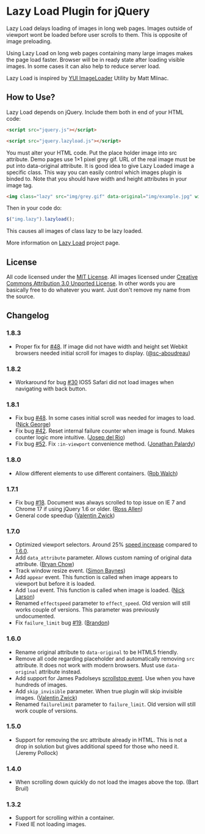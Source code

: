 # Lazy Load Plugin for jQuery
Lazy Load delays loading of images in long web pages. Images outside of viewport wont be loaded before user scrolls to them. This is opposite of image preloading.

Using Lazy Load on long web pages containing many large images makes the page load faster. Browser will be in ready state after loading visible images. In some cases it can also help to reduce server load.

Lazy Load is inspired by [YUI ImageLoader](http://developer.yahoo.com/yui/imageloader/) Utility by Matt Mlinac.

## How to Use?
Lazy Load depends on jQuery. Include them both in end of your HTML code:

```html
<script src="jquery.js"></script>

<script src="jquery.lazyload.js"></script>
```

You must alter your HTML code. Put the place holder image into src attribute. Demo pages use 1×1 pixel grey gif. URL of the real image must be put into data-original attribute. It is good idea to give Lazy Loaded image a specific class. This way you can easily control which images plugin is binded to. Note that you should have width and height attributes in your image tag.

```html
<img class="lazy" src="img/grey.gif" data-original="img/example.jpg" width="640" heigh="480" />
```

Then in your code do:
```javascript
$("img.lazy").lazyload();
```

This causes all images of class lazy to be lazy loaded. 

More information on [Lazy Load](http://www.appelsiini.net/projects/lazyload) project page.

## License
All code licensed under the [MIT License](http://www.opensource.org/licenses/mit-license.php). All images licensed under [Creative Commons Attribution 3.0 Unported License](http://creativecommons.org/licenses/by/3.0/deed.en_US). In other words you are basically free to do whatever you want. Just don't remove my name from the source.

## Changelog

### 1.8.3
* Proper fix for [#48](https://github.com/tuupola/jquery_lazyload/pull/48). If image did not have width and height set Webkit browsers needed initial scroll for images to display. ([@sc-aboudreau](https://github.com/sc-aboudreau))

### 1.8.2
* Workaround for bug [#30](https://github.com/tuupola/jquery_lazyload/issues/30) IOS5 Safari did not load images when navigating with back button.

### 1.8.1
* Fix bug [#48](https://github.com/tuupola/jquery_lazyload/pull/48). In some cases initial scroll was needed for images to load. ([Nick George](https://github.com/Izzmo))
* Fix bug [#42](https://github.com/tuupola/jquery_lazyload/pull/42). Reset internal failure counter when image is found. Makes counter logic more intuitive. ([Josep del Rio](https://github.com/joseprio))
* Fix bug [#52](https://github.com/tuupola/jquery_lazyload/pull/42). Fix `:in-viewport` convenience method. ([Jonathan Palardy](https://github.com/jpalardy))

### 1.8.0
* Allow different elements to use different containers. ([Rob Walch](https://github.com/robwalch))

### 1.7.1
* Fix bug [#18](https://github.com/tuupola/jquery_lazyload/pull/18). Document was always scrolled to top issue on IE 7 and Chrome 17 if using jQuery 1.6 or older. ([Ross Allen](https://github.com/ssorallen))
* General code speedup ([Valentin Zwick](https://github.com/vzwick))

### 1.7.0
* Optimized viewport selectors. Around 25% [speed increase](http://jsperf.com/lazyload-1-7-0) compared to [1.6.0](http://jsperf.com/lazyload-1-6-0).
* Add `data_attribute` parameter. Allows custom naming of original data attribute. ([Bryan Chow](https://github.com/bryanchow))
* Track window resize event. ([Simon Baynes](https://github.com/baynezy))
* Add `appear` event. This function is called when image appears to viewport but before it is loaded.
* Add `load` event. This function is called when image is loaded. ([Nick Larson](https://github.com/ifightcrime))
* Renamed `effectspeed` parameter to `effect_speed`. Old version will still works couple of versions. This parameter was previously undocumented.
* Fix `failure_limit` bug [#19](https://github.com/tuupola/jquery_lazyload/issues/19). ([Brandon](https://github.com/Brandon0))

### 1.6.0
* Rename original attribute to `data-original` to be HTML5 friendly.
* Remove all code regarding placeholder and automatically removing `src` attribute. It does not work with modern browsers. Must use `data-original` attribute instead.
* Add support for James Padolseys [scrollstop event](http://james.padolsey.com/javascript/special-scroll-events-for-jquery/). Use when you have hundreds of images.
* Add `skip_invisible` parameter. When true plugin will skip invisible images. ([Valentin Zwick](https://github.com/vzwick))
* Renamed `failurelimit` parameter to `failure_limit`. Old version will still work couple of versions.

### 1.5.0
* Support for removing the src attribute already in HTML. This is not a drop in solution but gives additional speed for those who need it. (Jeremy Pollock)

### 1.4.0
* When scrolling down quickly do not load the images above the top. (Bart Bruil)

### 1.3.2
* Support for scrolling within a container.
* Fixed IE not loading images. 